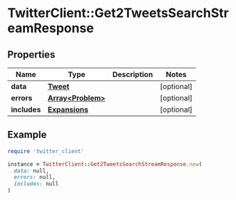 # TwitterClient::Get2TweetsSearchStreamResponse

## Properties

| Name | Type | Description | Notes |
| ---- | ---- | ----------- | ----- |
| **data** | [**Tweet**](Tweet.md) |  | [optional] |
| **errors** | [**Array&lt;Problem&gt;**](Problem.md) |  | [optional] |
| **includes** | [**Expansions**](Expansions.md) |  | [optional] |

## Example

```ruby
require 'twitter_client'

instance = TwitterClient::Get2TweetsSearchStreamResponse.new(
  data: null,
  errors: null,
  includes: null
)
```

